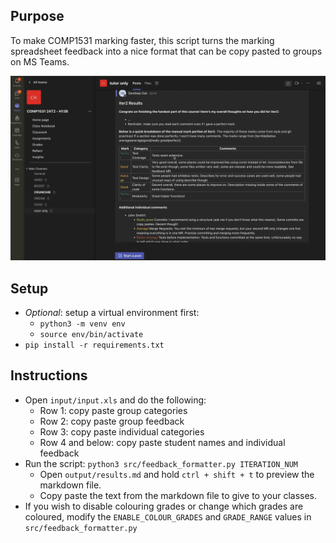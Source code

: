 ## Purpose
To make COMP1531 marking faster, this script turns the marking spreadsheet feedback into a nice format that can be copy pasted to groups on MS Teams.

[![Watch the video](https://raw.githubusercontent.com/Dasyure/feedback-formatting/master/assets/feedback_formatting_thumbnail.png)](https://raw.githubusercontent.com/Dasyure/feedback-formatting/master/assets/feedback_formatting_demo_no_audio.mov)

## Setup
- *Optional*: setup a virtual environment first:
  - `python3 -m venv env`
  - `source env/bin/activate`
- `pip install -r requirements.txt`

## Instructions

- Open `input/input.xls` and do the following:
  - Row 1: copy paste group categories
  - Row 2: copy paste group feedback
  - Row 3: copy paste individual categories
  - Row 4 and below: copy paste student names and individual feedback
- Run the script: `python3 src/feedback_formatter.py ITERATION_NUM`
  - Open `output/results.md` and hold `ctrl + shift + t` to preview the markdown file.
  - Copy paste the text from the markdown file to give to your classes.
- If you wish to disable colouring grades or change which grades are coloured, modify the `ENABLE_COLOUR_GRADES` and `GRADE_RANGE` values in `src/feedback_formatter.py`
